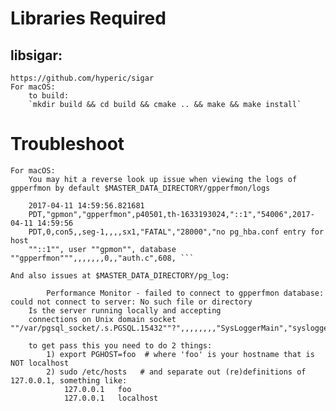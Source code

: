 # Libraries Required
## libsigar:
	https://github.com/hyperic/sigar
	For macOS:
		to build:
	    `mkdir build && cd build && cmake .. && make && make install`
# Troubleshoot
	For macOS:
		You may hit a reverse look up issue when viewing the logs of gpperfmon by default $MASTER_DATA_DIRECTORY/gpperfmon/logs
```
	2017-04-11 14:59:56.821681
	PDT,"gpmon","gpperfmon",p40501,th-1633193024,"::1","54006",2017-04-11 14:59:56
	PDT,0,con5,,seg-1,,,,sx1,"FATAL","28000","no pg_hba.conf entry for host
	""::1"", user ""gpmon"", database ""gpperfmon""",,,,,,,0,,"auth.c",608, ```
```
	And also issues at $MASTER_DATA_DIRECTORY/pg_log:
```
		Performance Monitor - failed to connect to gpperfmon database: could not connect to server: No such file or directory
	Is the server running locally and accepting
	connections on Unix domain socket ""/var/pgsql_socket/.s.PGSQL.15432""?",,,,,,,,"SysLoggerMain","syslogger.c",618,
```
		to get pass this you need to do 2 things:
			1) export PGHOST=foo  # where 'foo' is your hostname that is NOT localhost
			2) sudo /etc/hosts   # and separate out (re)definitions of 127.0.0.1, something like:
				127.0.0.1	foo
				127.0.0.1	localhost

